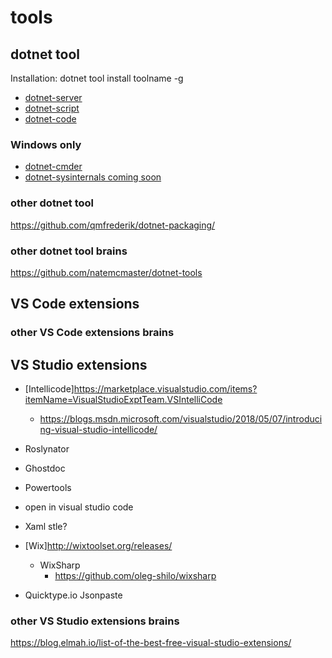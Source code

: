 # tools

## dotnet tool

Installation: dotnet tool install toolname -g

* [dotnet-server](https://github.com/natemcmaster/dotnet-serve)
* [dotnet-script](https://github.com/filipw/dotnet-script)
* [dotnet-code](https://github.com/EifelMono/dotnet-code)

### Windows only
* [dotnet-cmder](https://github.com/EifelMono/dotnet-cmder)
* [dotnet-sysinternals coming soon]()

### other dotnet tool

https://github.com/qmfrederik/dotnet-packaging/

### other dotnet tool brains

https://github.com/natemcmaster/dotnet-tools


## VS Code extensions

### other VS Code extensions brains

## VS Studio extensions

* [Intellicode]https://marketplace.visualstudio.com/items?itemName=VisualStudioExptTeam.VSIntelliCode
  * https://blogs.msdn.microsoft.com/visualstudio/2018/05/07/introducing-visual-studio-intellicode/
   
* Roslynator
* Ghostdoc
* Powertools
* open in visual studio code
* Xaml stle?
* [Wix]http://wixtoolset.org/releases/
  * WixSharp
    * https://github.com/oleg-shilo/wixsharp
  


* Quicktype.io Jsonpaste


### other VS Studio extensions brains

https://blog.elmah.io/list-of-the-best-free-visual-studio-extensions/


